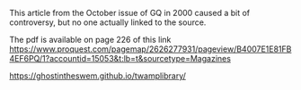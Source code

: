 This article from the October issue of GQ in 2000 caused a bit of controversy, but no one actually linked to the source.

The pdf is available on page 226 of this link https://www.proquest.com/pagemap/2626277931/pageview/B4007E1E81FB4EF6PQ/1?accountid=15053&t:lb=t&sourcetype=Magazines

https://ghostintheswem.github.io/twamplibrary/
